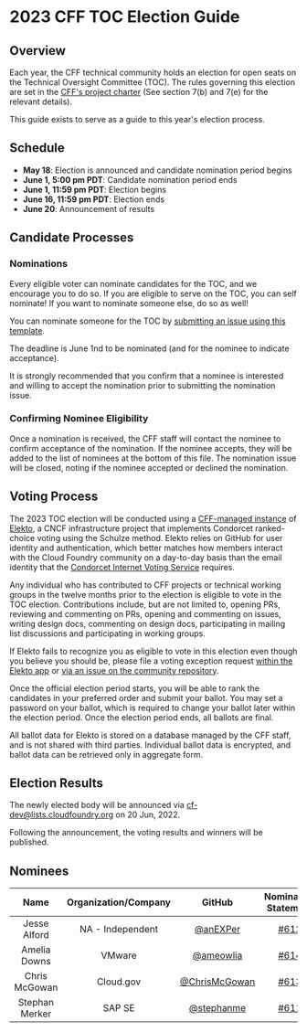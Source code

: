 # 2023 CFF TOC Election Guide


## Overview


Each year, the CFF technical community holds an election for open seats on the 
Technical Oversight Committee (TOC). The rules governing this election are set in the 
[CFF's project charter](../../../governing-board/charter.md) (See section 7(b) and 7(e)
for the relevant details).


This guide exists to serve as a guide to this year's election process.


## Schedule

- **May 18**: Election is announced and candidate nomination period begins
- **June 1, 5:00 pm PDT**: Candidate nomination period ends
- **June 1, 11:59 pm PDT**: Election begins
- **June 16, 11:59 pm PDT**: Election ends
- **June 20**: Announcement of results


## Candidate Processes


### Nominations


Every eligible voter can nominate candidates for the TOC, and we encourage you to do so. If you are 
eligible to serve on the TOC, you can self nominate! If you want to nominate someone else, do so as 
well! 


You can nominate someone for the TOC by [submitting an issue using this template](https://github.com/cloudfoundry/community/issues/new?assignees=&labels=election&template=toc-candidate-nomination.md&title=TOC+Candidate+Nomination+for+%5BPerson+Name%5D). 


The deadline is June 1nd to be nominated (and for the nominee to indicate acceptance).


It is strongly recommended that you confirm that a nominee is interested and willing
to accept the nomination prior to submitting the nomination issue.


### Confirming Nominee Eligibility


Once a nomination is received, the CFF staff will contact the nominee to confirm acceptance
of the nomination. If the nominee accepts, they will be added to the list of nominees at the bottom
of this file. The nomination issue will be closed, noting if the nominee accepted or declined the 
nomination.


## Voting Process


The 2023 TOC election will be conducted using a [CFF-managed instance](https://elections.cloudfoundry.org) of [Elekto](https://elekto.dev), a CNCF infrastructure project
that implements Condorcet ranked-choice voting using the Schulze method. Elekto relies on GitHub
for user identity and authentication, which better matches how members interact with the Cloud
Foundry community on a day-to-day basis than the email identity that the [Condorcet Internet Voting
Service](https://civs1.civs.us/) requires.

Any individual who has contributed to CFF projects or technical working groups in the twelve months prior to the election is eligible to vote in the TOC election. Contributions include, but are not limited to, opening PRs, reviewing and commenting on PRs, opening and commenting on issues, writing design docs, commenting on design docs, participating in mailing list discussions and participating in working groups.

If Elekto fails to recognize you as eligible to vote in this election even though you believe you
should be, please file a voting exception request [within the Elekto app](https://elections.cloudfoundry.org/app/elections/2023---TOC/exception) or [via an issue on the
community repository](https://github.com/cloudfoundry/community/issues/new?assignees=&labels=election&template=request-to-be-elector-for-toc-election.md&title=Request+to+be+an+elector+for+TOC+election).

Once the official election period starts, you will be able to rank the candidates in your preferred
order and submit your ballot. You may set a password on your ballot, which is required to change
your ballot later within the election period. Once the election period ends, all ballots are final.

All ballot data for Elekto is stored on a database managed by the CFF staff, and is not shared with
third parties. Individual ballot data is encrypted, and ballot data can be retrieved only in
aggregate form.


## Election Results


The newly elected body will be announced via cf-dev@lists.cloudfoundry.org on 20 Jun, 2022.


Following the announcement, the voting results and winners will be published.


## Nominees


|    Name    | Organization/Company |  GitHub  | Nomination Statement |
|:----------:|:--------------------:|:--------:| :-------------------: |
| Jesse Alford | NA - Independent | [@anEXPer](https://github.com/anEXPer) | [#612](https://github.com/cloudfoundry/community/issues/612) |
| Amelia Downs | VMware | [@ameowlia](https://github.com/ameowlia) | [#614](https://github.com/cloudfoundry/community/issues/614)
| Chris McGowan | Cloud.gov | [@ChrisMcGowan](https://github.com/ChrisMcGowan) | [#613](https://github.com/cloudfoundry/community/issues/613) |
| Stephan Merker | SAP SE | [@stephanme](https://github.com/stephanme) | [#611](https://github.com/cloudfoundry/community/issues/611) |

